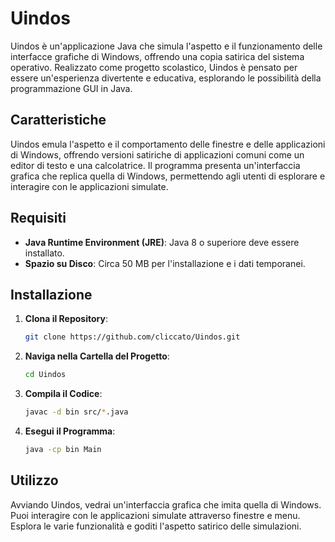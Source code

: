 # Uindos

Uindos è un'applicazione Java che simula l'aspetto e il funzionamento delle interfacce grafiche di Windows, offrendo una copia satirica del sistema operativo. Realizzato come progetto scolastico, Uindos è pensato per essere un'esperienza divertente e educativa, esplorando le possibilità della programmazione GUI in Java.

## Caratteristiche

Uindos emula l'aspetto e il comportamento delle finestre e delle applicazioni di Windows, offrendo versioni satiriche di applicazioni comuni come un editor di testo e una calcolatrice. Il programma presenta un'interfaccia grafica che replica quella di Windows, permettendo agli utenti di esplorare e interagire con le applicazioni simulate.

## Requisiti

- **Java Runtime Environment (JRE)**: Java 8 o superiore deve essere installato.
- **Spazio su Disco**: Circa 50 MB per l'installazione e i dati temporanei.

## Installazione

1. **Clona il Repository**:
   ```bash
   git clone https://github.com/cliccato/Uindos.git
   ```

2. **Naviga nella Cartella del Progetto**:
   ```bash
   cd Uindos
   ```

3. **Compila il Codice**:
   ```bash
   javac -d bin src/*.java
   ```

4. **Esegui il Programma**:
   ```bash
   java -cp bin Main
   ```

## Utilizzo

Avviando Uindos, vedrai un'interfaccia grafica che imita quella di Windows. Puoi interagire con le applicazioni simulate attraverso finestre e menu. Esplora le varie funzionalità e goditi l'aspetto satirico delle simulazioni.
